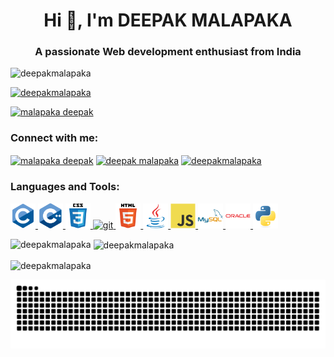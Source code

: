 <h1 align="center">Hi 👋, I'm DEEPAK MALAPAKA</h1>
<h3 align="center">A passionate Web development enthusiast from India</h3>

<p align="left"> <img src="https://komarev.com/ghpvc/?username=deepakmalapaka&label=Profile%20views&color=0e75b6&style=flat" alt="deepakmalapaka" /> </p>

<p align="left"> <a href="https://github.com/ryo-ma/github-profile-trophy"><img src="https://github-profile-trophy.vercel.app/?username=deepakmalapaka" alt="deepakmalapaka" /></a> </p>

<p align="left"> <a href="https://twitter.com/malapaka deepak" target="blank"><img src="https://img.shields.io/twitter/follow/malapaka deepak?logo=twitter&style=for-the-badge" alt="malapaka deepak" /></a> </p>

<h3 align="left">Connect with me:</h3>
<p align="left">
<a href="https://x.com/DeepakMalapaka?t=OVWhbpru8SrqD-qZyNIPBg&s=09" target="blank"><img align="center" src="https://raw.githubusercontent.com/rahuldkjain/github-profile-readme-generator/master/src/images/icons/Social/twitter.svg" alt="malapaka deepak" height="30" width="40" /></a>
<a href="https://linkedin.com/in/deepak malapaka" target="blank"><img align="center" src="https://raw.githubusercontent.com/rahuldkjain/github-profile-readme-generator/master/src/images/icons/Social/linked-in-alt.svg" alt="deepak malapaka" height="30" width="40" /></a>
<a href="https://instagram.com/deepakmalapaka" target="blank"><img align="center" src="https://raw.githubusercontent.com/rahuldkjain/github-profile-readme-generator/master/src/images/icons/Social/instagram.svg" alt="deepakmalapaka" height="30" width="40" /></a>
</p>

<h3 align="left">Languages and Tools:</h3>
<p align="left"> <a href="https://www.cprogramming.com/" target="_blank" rel="noreferrer"> <img src="https://raw.githubusercontent.com/devicons/devicon/master/icons/c/c-original.svg" alt="c" width="40" height="40"/> </a> <a href="https://www.w3schools.com/cpp/" target="_blank" rel="noreferrer"> <img src="https://raw.githubusercontent.com/devicons/devicon/master/icons/cplusplus/cplusplus-original.svg" alt="cplusplus" width="40" height="40"/> </a> <a href="https://www.w3schools.com/css/" target="_blank" rel="noreferrer"> <img src="https://raw.githubusercontent.com/devicons/devicon/master/icons/css3/css3-original-wordmark.svg" alt="css3" width="40" height="40"/> </a> <a href="https://git-scm.com/" target="_blank" rel="noreferrer"> <img src="https://www.vectorlogo.zone/logos/git-scm/git-scm-icon.svg" alt="git" width="40" height="40"/> </a> <a href="https://www.w3.org/html/" target="_blank" rel="noreferrer"> <img src="https://raw.githubusercontent.com/devicons/devicon/master/icons/html5/html5-original-wordmark.svg" alt="html5" width="40" height="40"/> </a> <a href="https://www.java.com" target="_blank" rel="noreferrer"> <img src="https://raw.githubusercontent.com/devicons/devicon/master/icons/java/java-original.svg" alt="java" width="40" height="40"/> </a> <a href="https://developer.mozilla.org/en-US/docs/Web/JavaScript" target="_blank" rel="noreferrer"> <img src="https://raw.githubusercontent.com/devicons/devicon/master/icons/javascript/javascript-original.svg" alt="javascript" width="40" height="40"/> </a> <a href="https://kotlinlang.org" target="_blank" rel="noreferrer"><a href="https://www.mysql.com/" target="_blank" rel="noreferrer"> <img src="https://raw.githubusercontent.com/devicons/devicon/master/icons/mysql/mysql-original-wordmark.svg" alt="mysql" width="40" height="40"/> </a> <a href="https://www.oracle.com/" target="_blank" rel="noreferrer"> <img src="https://raw.githubusercontent.com/devicons/devicon/master/icons/oracle/oracle-original.svg" alt="oracle" width="40" height="40"/> </a> <a href="https://www.python.org" target="_blank" rel="noreferrer"> <img src="https://raw.githubusercontent.com/devicons/devicon/master/icons/python/python-original.svg" alt="python" width="40" height="40"/> </a> </p>

<p><img align="left" src="https://github-readme-stats.vercel.app/api/top-langs?username=deepakmalapaka&show_icons=true&locale=en&layout=compact" alt="deepakmalapaka" /></p>

<p>&nbsp;<img align="center" src="https://github-readme-stats.vercel.app/api?username=deepakmalapaka&show_icons=true&locale=en" alt="deepakmalapaka" /></p>

<p><img align="center" src="https://github-readme-streak-stats.herokuapp.com/?user=deepakmalapaka&" alt="deepakmalapaka" /></p>

![snake gif](https://github.com/DeepakMalapaka/DeepakMalapaka/blob/output/github-contribution-grid-snake.svg)
